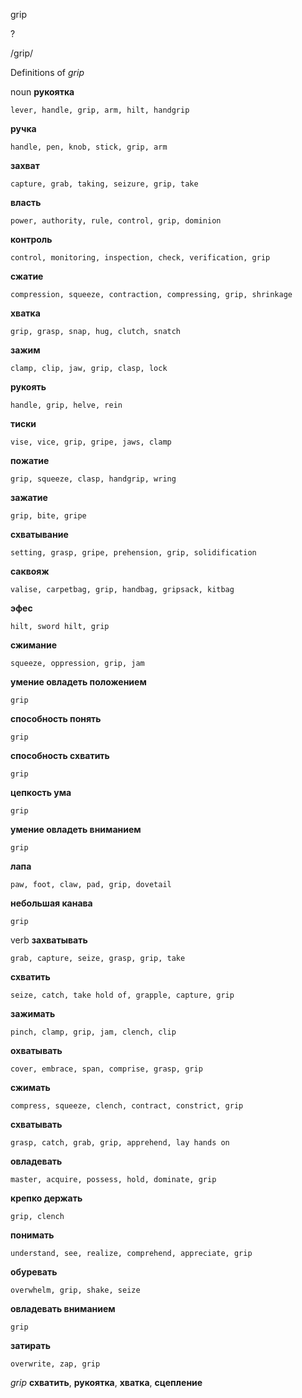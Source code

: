 grip

?

/ɡrip/

Definitions of _grip_

noun
**рукоятка**

    lever, handle, grip, arm, hilt, handgrip
**ручка**

    handle, pen, knob, stick, grip, arm
**захват**

    capture, grab, taking, seizure, grip, take
**власть**

    power, authority, rule, control, grip, dominion
**контроль**

    control, monitoring, inspection, check, verification, grip
**сжатие**

    compression, squeeze, contraction, compressing, grip, shrinkage
**хватка**

    grip, grasp, snap, hug, clutch, snatch
**зажим**

    clamp, clip, jaw, grip, clasp, lock
**рукоять**

    handle, grip, helve, rein
**тиски**

    vise, vice, grip, gripe, jaws, clamp
**пожатие**

    grip, squeeze, clasp, handgrip, wring
**зажатие**

    grip, bite, gripe
**схватывание**

    setting, grasp, gripe, prehension, grip, solidification
**саквояж**

    valise, carpetbag, grip, handbag, gripsack, kitbag
**эфес**

    hilt, sword hilt, grip
**сжимание**

    squeeze, oppression, grip, jam
**умение овладеть положением**

    grip
**способность понять**

    grip
**способность схватить**

    grip
**цепкость ума**

    grip
**умение овладеть вниманием**

    grip
**лапа**

    paw, foot, claw, pad, grip, dovetail
**небольшая канава**

    grip

verb
**захватывать**

    grab, capture, seize, grasp, grip, take
**схватить**

    seize, catch, take hold of, grapple, capture, grip
**зажимать**

    pinch, clamp, grip, jam, clench, clip
**охватывать**

    cover, embrace, span, comprise, grasp, grip
**сжимать**

    compress, squeeze, clench, contract, constrict, grip
**схватывать**

    grasp, catch, grab, grip, apprehend, lay hands on
**овладевать**

    master, acquire, possess, hold, dominate, grip
**крепко держать**

    grip, clench
**понимать**

    understand, see, realize, comprehend, appreciate, grip
**обуревать**

    overwhelm, grip, shake, seize
**овладевать вниманием**

    grip
**затирать**

    overwrite, zap, grip

_grip_
**схватить**, **рукоятка**, **хватка**, **сцепление**